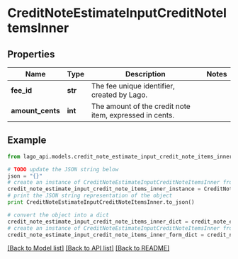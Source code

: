 # CreditNoteEstimateInputCreditNoteItemsInner


## Properties

Name | Type | Description | Notes
------------ | ------------- | ------------- | -------------
**fee_id** | **str** | The fee unique identifier, created by Lago. | 
**amount_cents** | **int** | The amount of the credit note item, expressed in cents. | 

## Example

```python
from lago_api.models.credit_note_estimate_input_credit_note_items_inner import CreditNoteEstimateInputCreditNoteItemsInner

# TODO update the JSON string below
json = "{}"
# create an instance of CreditNoteEstimateInputCreditNoteItemsInner from a JSON string
credit_note_estimate_input_credit_note_items_inner_instance = CreditNoteEstimateInputCreditNoteItemsInner.from_json(json)
# print the JSON string representation of the object
print CreditNoteEstimateInputCreditNoteItemsInner.to_json()

# convert the object into a dict
credit_note_estimate_input_credit_note_items_inner_dict = credit_note_estimate_input_credit_note_items_inner_instance.to_dict()
# create an instance of CreditNoteEstimateInputCreditNoteItemsInner from a dict
credit_note_estimate_input_credit_note_items_inner_form_dict = credit_note_estimate_input_credit_note_items_inner.from_dict(credit_note_estimate_input_credit_note_items_inner_dict)
```
[[Back to Model list]](../README.md#documentation-for-models) [[Back to API list]](../README.md#documentation-for-api-endpoints) [[Back to README]](../README.md)


